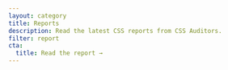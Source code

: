 ```yaml
---
layout: category
title: Reports
description: Read the latest CSS reports from CSS Auditors.
filter: report
cta:
  title: Read the report →
---
```

